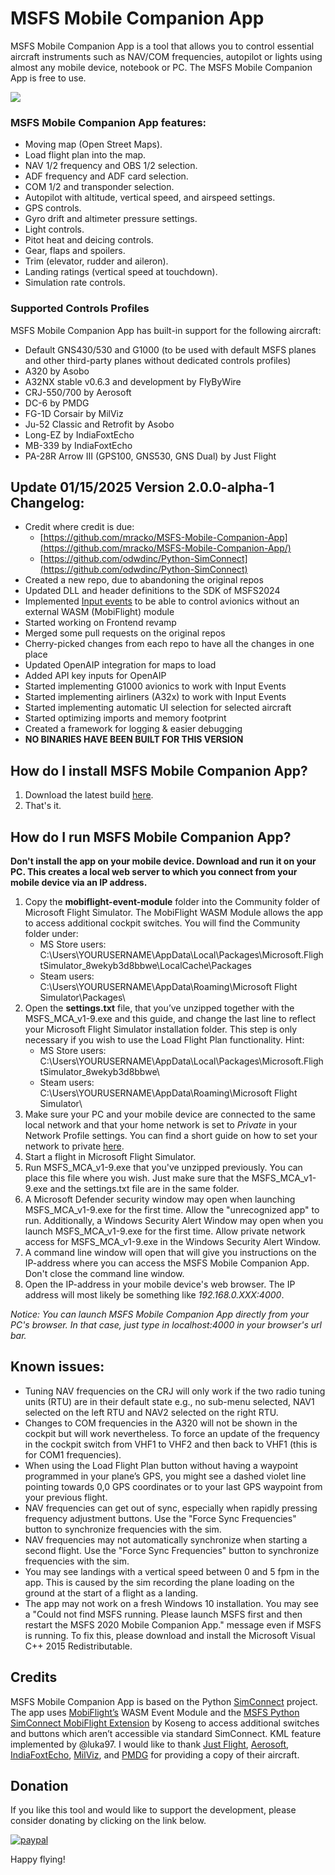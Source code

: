 # MSFS Mobile Companion App
MSFS Mobile Companion App is a tool that allows you to control essential aircraft instruments such as NAV/COM frequencies, autopilot or lights using almost any mobile device, notebook or PC. The MSFS Mobile Companion App is free to use.

![](images/MSFS_Mobile_Companion_App_Logo.png )

### MSFS Mobile Companion App features:

- Moving map (Open Street Maps).
- Load flight plan into the map.
- NAV 1/2 frequency and OBS 1/2 selection.
- ADF frequency and ADF card selection.
- COM 1/2 and transponder selection.
- Autopilot with altitude, vertical speed, and airspeed settings.
- GPS controls.
- Gyro drift and altimeter pressure settings.
- Light controls.
- Pitot heat and deicing controls.
- Gear, flaps and spoilers.
- Trim (elevator, rudder and aileron).
- Landing ratings (vertical speed at touchdown).
- Simulation rate controls.


### Supported Controls Profiles
MSFS Mobile Companion App has built-in support for the following aircraft:
- Default GNS430/530 and G1000 (to be used with default MSFS planes and other third-party planes without dedicated controls profiles)
- A320 by Asobo
- A32NX stable v0.6.3 and development by FlyByWire
- CRJ-550/700 by Aerosoft
- DC-6 by PMDG
- FG-1D Corsair by MilViz
- Ju-52 Classic and Retrofit by Asobo
- Long-EZ by IndiaFoxtEcho
- MB-339 by IndiaFoxtEcho
- PA-28R Arrow III (GPS100, GNS530, GNS Dual) by Just Flight

## Update 01/15/2025 Version 2.0.0-alpha-1 Changelog:
- Credit where credit is due:
   - [https://github.com/mracko/MSFS-Mobile-Companion-App](https://github.com/mracko/MSFS-Mobile-Companion-App/)
   - [https://github.com/odwdinc/Python-SimConnect](https://github.com/odwdinc/Python-SimConnect)
- Created a new repo, due to abandoning the original repos
- Updated DLL and header definitions to the SDK of MSFS2024
- Implemented [Input events](https://docs.flightsimulator.com/html/Programming_Tools/SimConnect/SimConnect_API_Reference.htm#inputevents) to be able to control avionics without an external WASM (MobiFlight) module
- Started working on Frontend revamp 
- Merged some pull requests on the original repos
- Cherry-picked changes from each repo to have all the changes in one place
- Updated OpenAIP integration for maps to load
- Added API key inputs for OpenAIP
- Started implementing G1000 avionics to work with Input Events
- Started implementing airliners (A32x) to work with Input Events
- Started implementing automatic UI selection for selected aircraft
- Started optimizing imports and memory footprint
- Created a framework for logging & easier debugging
- **NO BINARIES HAVE BEEN BUILT FOR THIS VERSION**


## How do I install MSFS Mobile Companion App?
1. Download the latest build [here](https://github.com/mracko/MSFS-Mobile-Companion-App/releases/).
2. That's it.

## How do I run MSFS Mobile Companion App?
**Don't install the app on your mobile device. Download and run it on your PC. This creates a local web server to which you connect from your mobile device via an IP address.**
1. Copy the **mobiflight-event-module** folder into the Community folder of Microsoft Flight Simulator. The MobiFlight WASM Module allows the app to access additional cockpit switches. You will find the Community folder under:
   - MS Store users: C:\Users\YOURUSERNAME\AppData\Local\Packages\Microsoft.FlightSimulator_8wekyb3d8bbwe\LocalCache\Packages
   - Steam users: C:\Users\YOURUSERNAME\AppData\Roaming\Microsoft Flight Simulator\Packages\
2. Open the **settings.txt** file, that you’ve unzipped together with the MSFS_MCA_v1-9.exe and this guide, and change the last line to reflect your Microsoft Flight Simulator installation folder. This step is only necessary if you wish to use the Load Flight Plan functionality. Hint:
   - MS Store users: C:\Users\YOURUSERNAME\AppData\Local\Packages\Microsoft.FlightSimulator_8wekyb3d8bbwe\
   - Steam users: C:\Users\YOURUSERNAME\AppData\Roaming\Microsoft Flight Simulator\
3. Make sure your PC and your mobile device are connected to the same local network and that your home network is set to *Private* in your Network Profile settings. You can find a short guide on how to set your network to private [here](https://support.microsoft.com/en-us/windows/make-a-wi-fi-network-public-or-private-in-windows-10-0460117d-8d3e-a7ac-f003-7a0da607448d). 
4. Start a flight in Microsoft Flight Simulator.
5. Run MSFS_MCA_v1-9.exe that you've unzipped previously. You can place this file where you wish. Just make sure that the MSFS_MCA_v1-9.exe and the settings.txt file are in the same folder.
6. A Microsoft Defender security window may open when launching MSFS_MCA_v1-9.exe for the first time. Allow the "unrecognized app" to run. Additionally, a Windows Security Alert Window may open when you launch MSFS_MCA_v1-9.exe for the first time. Allow private network access for MSFS_MCA_v1-9.exe in the Windows Security Alert Window.
7. A command line window will open that will give you instructions on the IP-address where you can access the MSFS Mobile Companion App. Don't close the command line window.
8. Open the IP-address in your mobile device's web browser. The IP address will most likely be something like *192.168.0.XXX:4000*.

*Notice: You can launch MSFS Mobile Companion App directly from your PC's browser. In that case, just type in localhost:4000 in your browser's url bar.* 

## Known issues:
- Tuning NAV frequencies on the CRJ will only work if the two radio tuning units (RTU) are in their default state e.g., no sub-menu selected, NAV1 selected on the left RTU and NAV2 selected on the right RTU.
- Changes to COM frequencies in the A320 will not be shown in the cockpit but will work nevertheless. To force an update of the frequency in the cockpit switch from VHF1 to VHF2 and then back to VHF1 (this is for COM1 frequencies).
- When using the Load Flight Plan button without having a waypoint programmed in your plane’s GPS, you might see a dashed violet line pointing towards 0,0 GPS coordinates or to your last GPS waypoint from your previous flight.
- NAV frequencies can get out of sync, especially when rapidly pressing frequency adjustment buttons. Use the "Force Sync Frequencies" button to synchronize frequencies with the sim.
- NAV frequencies may not automatically synchronize when starting a second flight. Use the "Force Sync Frequencies" button to synchronize frequencies with the sim.
- You may see landings with a vertical speed between 0 and 5 fpm in the app. This is caused by the sim recording the plane loading on the ground at the start of a flight as a landing.
- The app may not work on a fresh Windows 10 installation. You may see a "Could not find MSFS running. Please launch MSFS first and then restart the MSFS 2020 Mobile Companion App." message even if MSFS is running. To fix this, please download and install the Microsoft Visual C++ 2015 Redistributable.

## Credits
MSFS Mobile Companion App is based on the Python [SimConnect](https://pypi.org/project/SimConnect/) project. The app uses [MobiFlight’s](https://www.mobiflight.com/en/index.html) WASM Event Module and the [MSFS Python SimConnect MobiFlight Extension](https://github.com/Koseng/MSFSPythonSimConnectMobiFlightExtension) by Koseng to access additional switches and buttons which aren’t accessible via standard SimConnect. KML feature implemented by @luka97. I would like to thank [Just Flight](https://www.justflight.com/), [Aerosoft](https://www.aerosoft.com/en/), [IndiaFoxtEcho](http://indiafoxtecho.blogspot.com/), [MilViz](https://milviz.com/flight/), and [PMDG](https://pmdg.com/) for providing a copy of their aircraft.

## Donation
If you like this tool and would like to support the development, please consider donating by clicking on the link below.

[![paypal](https://www.paypalobjects.com/en_US/i/btn/btn_donateCC_LG.gif)](https://www.paypal.com/cgi-bin/webscr?cmd=_s-xclick&hosted_button_id=CXDDYFUSWA2Z4&source=url)

Happy flying!
